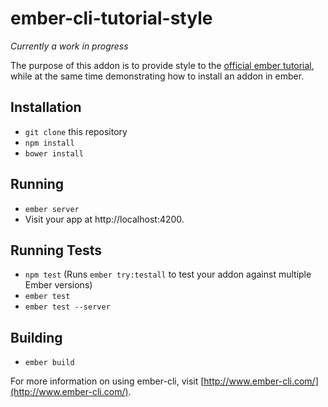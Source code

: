 # ember-cli-tutorial-style

_Currently a work in progress_

The purpose of this addon is to provide style to the [official ember tutorial](https://guides.emberjs.com/v2.5.0/tutorial/ember-cli/), while at the same time demonstrating how to install an addon in ember.

## Installation

* `git clone` this repository
* `npm install`
* `bower install`

## Running

* `ember server`
* Visit your app at http://localhost:4200.

## Running Tests

* `npm test` (Runs `ember try:testall` to test your addon against multiple Ember versions)
* `ember test`
* `ember test --server`

## Building

* `ember build`

For more information on using ember-cli, visit [http://www.ember-cli.com/](http://www.ember-cli.com/).
